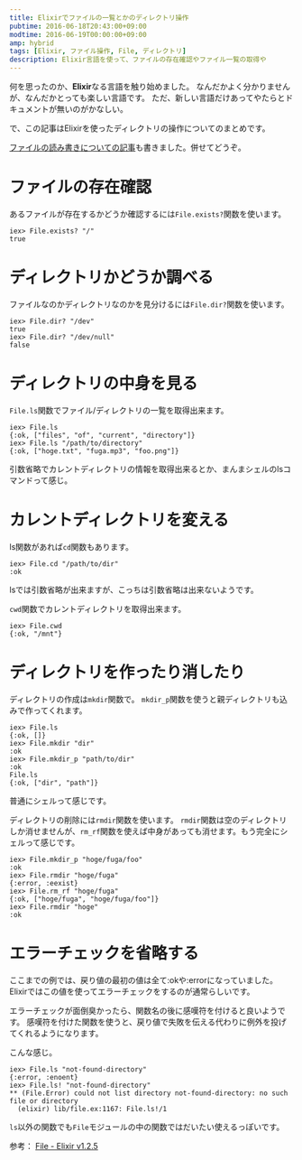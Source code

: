 ```yaml
---
title: Elixirでファイルの一覧とかのディレクトリ操作
pubtime: 2016-06-18T20:43:00+09:00
modtime: 2016-06-19T00:00:00+09:00
amp: hybrid
tags: [Elixir, ファイル操作, File, ディレクトリ]
description: Elixir言語を使って、ファイルの存在確認やファイル一覧の取得や
---
```


何を思ったのか、**Elixir**なる言語を触り始めました。
なんだかよく分かりませんが、なんだかとっても楽しい言語です。
ただ、新しい言語だけあってやたらとドキュメントが無いのがかなしい。

で、この記事はElixirを使ったディレクトリの操作についてのまとめです。

<PS time="2016-06-19" level={1}>

<a href="/blog/2016/06/elixir-file-read-write">ファイルの読み書きについての記事</a>も書きました。併せてどうぞ。

</PS>

# ファイルの存在確認
あるファイルが存在するかどうか確認するには`File.exists?`関数を使います。
```
iex> File.exists? "/"
true
```

# ディレクトリかどうか調べる
ファイルなのかディレクトリなのかを見分けるには`File.dir?`関数を使います。
```
iex> File.dir? "/dev"
true
iex> File.dir? "/dev/null"
false
```

# ディレクトリの中身を見る
`File.ls`関数でファイル/ディレクトリの一覧を取得出来ます。
```
iex> File.ls
{:ok, ["files", "of", "current", "directory"]}
iex> File.ls "/path/to/directory"
{:ok, ["hoge.txt", "fuga.mp3", "foo.png"]}
```
引数省略でカレントディレクトリの情報を取得出来るとか、まんまシェルのlsコマンドって感じ。

# カレントディレクトリを変える
ls関数があれば`cd`関数もあります。
```
iex> File.cd "/path/to/dir"
:ok
```
lsでは引数省略が出来ますが、こっちは引数省略は出来ないようです。

`cwd`関数でカレントディレクトリを取得出来ます。
```
iex> File.cwd
{:ok, "/mnt"}
```

# ディレクトリを作ったり消したり
ディレクトリの作成は`mkdir`関数で。
`mkdir_p`関数を使うと親ディレクトリも込みで作ってくれます。
```
iex> File.ls
{:ok, []}
iex> File.mkdir "dir"
:ok
iex> File.mkdir_p "path/to/dir"
:ok
File.ls
{:ok, ["dir", "path"]}
```
普通にシェルって感じです。

ディレクトリの削除には`rmdir`関数を使います。
`rmdir`関数は空のディレクトリしか消せませんが、`rm_rf`関数を使えば中身があっても消せます。もう完全にシェルって感じです。
```
iex> File.mkdir_p "hoge/fuga/foo"
:ok
iex> File.rmdir "hoge/fuga"
{:error, :eexist}
iex> File.rm_rf "hoge/fuga"
{:ok, ["hoge/fuga", "hoge/fuga/foo"]}
iex> File.rmdir "hoge"
:ok
```

# エラーチェックを省略する
ここまでの例では、戻り値の最初の値は全て:okや:errorになっていました。
Elixirではこの値を使ってエラーチェックをするのが通常らしいです。

エラーチェックが面倒臭かったら、関数名の後に感嘆符を付けると良いようです。
感嘆符を付けた関数を使うと、戻り値で失敗を伝える代わりに例外を投げてくれるようになります。

こんな感じ。
```
iex> File.ls "not-found-directory"
{:error, :enoent}
iex> File.ls! "not-found-directory"
** (File.Error) could not list directory not-found-directory: no such file or directory
  (elixir) lib/file.ex:1167: File.ls!/1
```
`ls`以外の関数でも`File`モジュールの中の関数ではだいたい使えるっぽいです。


参考： [File - Elixir v1.2.5](http://elixir-lang.org/docs/stable/elixir/File.html)
